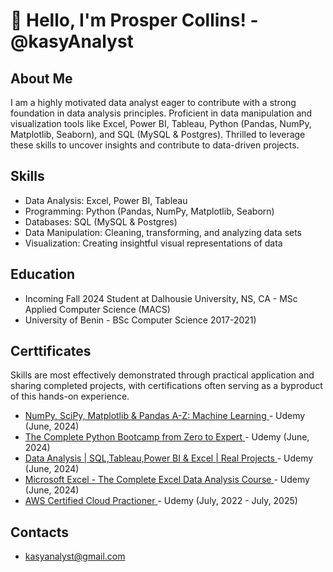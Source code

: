 # 👋 Hello, I'm Prosper Collins! - @kasyAnalyst

## About Me
I am a highly motivated data analyst eager to contribute with a strong foundation in data analysis principles. Proficient in data manipulation and visualization tools like Excel, Power BI, Tableau, Python (Pandas, NumPy, Matplotlib, Seaborn), and SQL (MySQL & Postgres). Thrilled to leverage these skills to uncover insights and contribute to data-driven projects.

## Skills
- Data Analysis: Excel, Power BI, Tableau
- Programming: Python (Pandas, NumPy, Matplotlib, Seaborn)
- Databases: SQL (MySQL & Postgres)
- Data Manipulation: Cleaning, transforming, and analyzing data sets
- Visualization: Creating insightful visual representations of data

## Education
- Incoming Fall 2024 Student at Dalhousie University, NS, CA - MSc Applied Computer Science (MACS)
- University of Benin - BSc Computer Science  2017-2021)

## Certtificates
Skills are most effectively demonstrated through practical application and sharing completed projects, with certifications often serving as a byproduct of this hands-on experience.
- [NumPy, SciPy, Matplotlib & Pandas A-Z: Machine Learning
](https://www.udemy.com/certificate/UC-12fee372-888d-4bdd-9947-7fcdcab0cb25/) - Udemy (June, 2024)
- [The Complete Python Bootcamp from Zero to Expert
](https://www.udemy.com/certificate/UC-bfaf350d-6a2c-4d3a-9546-f8e4e664b759/) - Udemy (June, 2024)
- [Data Analysis | SQL,Tableau,Power BI & Excel | Real Projects
](https://www.udemy.com/certificate/UC-94f6e83e-b413-4047-bf31-74c6f973d8c9/)  -  Udemy (June, 2024)
- [Microsoft Excel - The Complete Excel Data Analysis Course
](https://www.udemy.com/certificate/UC-89f536c1-bc4c-4c2b-8644-b9a6a05152ea/)  - Udemy (June, 2024)
- [AWS Certified Cloud Practioner
](https://www.credly.com/badges/0cce9f71-89fd-41f8-aae8-ed97df8e783d?source=linked_in_profile)  - Udemy (July, 2022 - July, 2025)

## Contacts
- kasyanalyst@gmail.com
